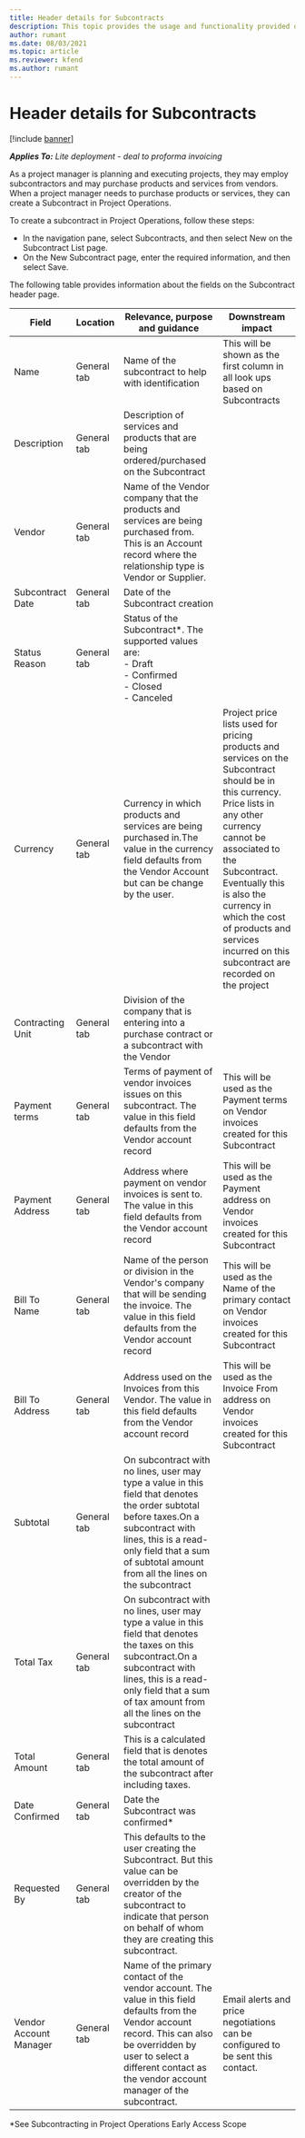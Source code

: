 ```yaml
---
title: Header details for Subcontracts
description: This topic provides the usage and functionality provided on the Subcontract Header in Microsoft Dynamics 365 Project Operations.
author: rumant
ms.date: 08/03/2021
ms.topic: article
ms.reviewer: kfend 
ms.author: rumant
---
```


# Header details for Subcontracts

[!include [banner](../../includes/dataverse-preview.md)]

_**Applies To:** Lite deployment - deal to proforma invoicing_


As a project manager is planning and executing projects, they may employ subcontractors and may purchase products and services from vendors. When a project manager needs to purchase products or services, they can create a Subcontract in Project Operations.

To create a subcontract in Project Operations, follow these steps:

- In the navigation pane, select Subcontracts, and then select New on the Subcontract List page.
- On the New Subcontract page, enter the required information, and then select Save.

The following table provides information about the fields on the Subcontract header page.

| **Field** | **Location** | **Relevance, purpose and guidance** | **Downstream impact** |
| --- | --- | --- | --- |
| Name | General tab | Name of the subcontract to help with identification | This will be shown as the first column in all look ups based on Subcontracts |
| Description | General tab | Description of services and products that are being ordered/purchased on the Subcontract | |
| Vendor | General tab | Name of the Vendor company that the products and services are being purchased from. This is an Account record where the relationship type is Vendor or Supplier. | |
| Subcontract Date | General tab | Date of the Subcontract creation | |
| Status Reason | General tab | Status of the Subcontract*. The supported values are: <br>- Draft <br> - Confirmed <br> - Closed <br> - Canceled | |
| Currency | General tab | Currency in which products and services are being purchased in.The value in the currency field defaults from the Vendor Account but can be change by the user. | Project price lists used for pricing products and services on the Subcontract should be in this currency. Price lists in any other currency cannot be associated to the Subcontract. Eventually this is also the currency in which the cost of products and services incurred on this subcontract are recorded on the project |
| Contracting Unit | General tab | Division of the company that is entering into a purchase contract or a subcontract with the Vendor | |
| Payment terms | General tab | Terms of payment of vendor invoices issues on this subcontract. The value in this field defaults from the Vendor account record | This will be used as the Payment terms on Vendor invoices created for this Subcontract |
| Payment Address | General tab | Address where payment on vendor invoices is sent to. The value in this field defaults from the Vendor account record | This will be used as the Payment address on Vendor invoices created for this Subcontract |
| Bill To Name | General tab | Name of the person or division in the Vendor&#39;s company that will be sending the invoice. The value in this field defaults from the Vendor account record | This will be used as the Name of the primary contact on Vendor invoices created for this Subcontract |
| Bill To Address | General tab | Address used on the Invoices from this Vendor. The value in this field defaults from the Vendor account record | This will be used as the Invoice From address on Vendor invoices created for this Subcontract |
| Subtotal | General tab | On subcontract with no lines, user may type a value in this field that denotes the order subtotal before taxes.On a subcontract with lines, this is a read-only field that a sum of subtotal amount from all the lines on the subcontract | |
| Total Tax | General tab | On subcontract with no lines, user may type a value in this field that denotes the taxes on this subcontract.On a subcontract with lines, this is a read-only field that a sum of tax amount from all the lines on the subcontract | |
| Total Amount | General tab | This is a calculated field that is denotes the total amount of the subcontract after including taxes. | |
| Date Confirmed | General tab | Date the Subcontract was confirmed* | |
| Requested By | General tab | This defaults to the user creating the Subcontract. But this value can be overridden by the creator of the subcontract to indicate that person on behalf of whom they are creating this subcontract. | |
| Vendor Account Manager | General tab | Name of the primary contact of the vendor account. The value in this field defaults from the Vendor account record. This can also be overridden by user to select a different contact as the vendor account manager of the subcontract. | Email alerts and price negotiations can be configured to be sent this contact. |

*See Subcontracting in Project Operations Early Access Scope
